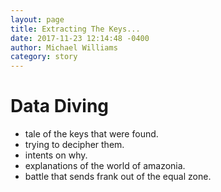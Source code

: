 ```yaml
---
layout: page
title: Extracting The Keys...
date: 2017-11-23 12:14:48 -0400
author: Michael Williams
category: story
---
```

# Data Diving

- tale of the keys that were found.
- trying to decipher them.
- intents on why.
- explanations of the world of amazonia.
- battle that sends frank out of the equal zone.
 